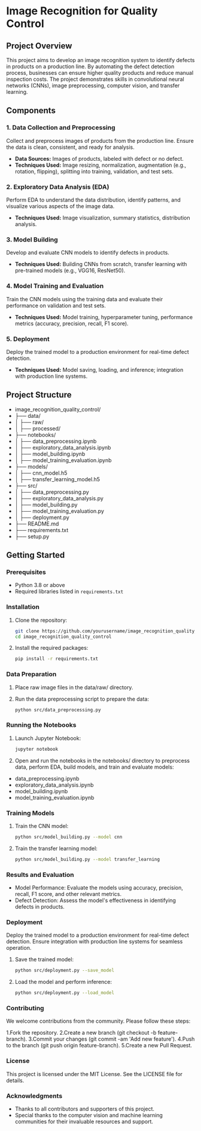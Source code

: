 # Image Recognition for Quality Control

## Project Overview

This project aims to develop an image recognition system to identify defects in products on a production line. By automating the defect detection process, businesses can ensure higher quality products and reduce manual inspection costs. The project demonstrates skills in convolutional neural networks (CNNs), image preprocessing, computer vision, and transfer learning.

## Components

### 1. Data Collection and Preprocessing
Collect and preprocess images of products from the production line. Ensure the data is clean, consistent, and ready for analysis.

- **Data Sources:** Images of products, labeled with defect or no defect.
- **Techniques Used:** Image resizing, normalization, augmentation (e.g., rotation, flipping), splitting into training, validation, and test sets.

### 2. Exploratory Data Analysis (EDA)
Perform EDA to understand the data distribution, identify patterns, and visualize various aspects of the image data.

- **Techniques Used:** Image visualization, summary statistics, distribution analysis.

### 3. Model Building
Develop and evaluate CNN models to identify defects in products.

- **Techniques Used:** Building CNNs from scratch, transfer learning with pre-trained models (e.g., VGG16, ResNet50).

### 4. Model Training and Evaluation
Train the CNN models using the training data and evaluate their performance on validation and test sets.

- **Techniques Used:** Model training, hyperparameter tuning, performance metrics (accuracy, precision, recall, F1 score).

### 5. Deployment
Deploy the trained model to a production environment for real-time defect detection.

- **Techniques Used:** Model saving, loading, and inference; integration with production line systems.

## Project Structure

 - image_recognition_quality_control/
 - ├── data/
 - │ ├── raw/
 - │ ├── processed/
 - ├── notebooks/
 - │ ├── data_preprocessing.ipynb
 - │ ├── exploratory_data_analysis.ipynb
 - │ ├── model_building.ipynb
 - │ ├── model_training_evaluation.ipynb
 - ├── models/
 - │ ├── cnn_model.h5
 - │ ├── transfer_learning_model.h5
 - ├── src/
 - │ ├── data_preprocessing.py
 - │ ├── exploratory_data_analysis.py
 - │ ├── model_building.py
 - │ ├── model_training_evaluation.py
 - │ ├── deployment.py
 - ├── README.md
 - ├── requirements.txt
 - ├── setup.py


## Getting Started

### Prerequisites
- Python 3.8 or above
- Required libraries listed in `requirements.txt`

### Installation
1. Clone the repository:
   ```bash
   git clone https://github.com/yourusername/image_recognition_quality_control.git
   cd image_recognition_quality_control
   
2. Install the required packages:
    ```bash
    pip install -r requirements.txt
    
### Data Preparation

1. Place raw image files in the data/raw/ directory.
2. Run the data preprocessing script to prepare the data:
   
    ```bash
    python src/data_preprocessing.py
    
### Running the Notebooks

1. Launch Jupyter Notebook:
    ```bash
    jupyter notebook
    
2. Open and run the notebooks in the notebooks/ directory to preprocess data, perform EDA, build models, and train and evaluate models:
 - data_preprocessing.ipynb
 - exploratory_data_analysis.ipynb
 - model_building.ipynb
 - model_training_evaluation.ipynb
   
### Training Models

1. Train the CNN model:
    ```bash
    python src/model_building.py --model cnn
    
2. Train the transfer learning model:
    ```bash
    python src/model_building.py --model transfer_learning
    
### Results and Evaluation
 - Model Performance: Evaluate the models using accuracy, precision, recall, F1 score, and other relevant metrics.
 - Defect Detection: Assess the model's effectiveness in identifying defects in products.
   
### Deployment

Deploy the trained model to a production environment for real-time defect detection. Ensure integration with production line systems for seamless operation.

1. Save the trained model:
    ```bash
    python src/deployment.py --save_model
    
2. Load the model and perform inference:
    ```bash
    python src/deployment.py --load_model
    
### Contributing

We welcome contributions from the community. Please follow these steps:

1.Fork the repository.
2.Create a new branch (git checkout -b feature-branch).
3.Commit your changes (git commit -am 'Add new feature').
4.Push to the branch (git push origin feature-branch).
5.Create a new Pull Request.

### License

This project is licensed under the MIT License. See the LICENSE file for details.

### Acknowledgments
 - Thanks to all contributors and supporters of this project.
 - Special thanks to the computer vision and machine learning communities for their invaluable resources and support.
